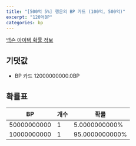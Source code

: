 ```yaml
---
title: "[500억 5%] 행운의 BP 카드 (100억, 500억)"
excerpt: "120억BP"
categories: bp
---
```

[넥슨 아이템 확률 정보](http://iteminfo.nexon.com/probability/fo4?sn=7359)

## 기댓값
  - BP 카드 12000000000.0BP

## 확률표

|BP|개수|확률|
|---|---|---|
|50000000000|1|5.0000000000%|
|10000000000|1|95.0000000000%|
